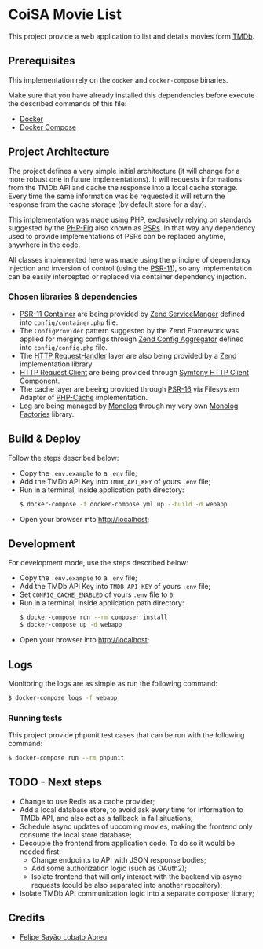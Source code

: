 # CoiSA Movie List

This project provide a web application to list and details movies form [TMDb](https://www.themoviedb.org).

## Prerequisites

This implementation rely on the `docker` and `docker-compose` binaries.

Make sure that you have already installed this dependencies before execute the described commands of this file:

- [Docker](https://docs.docker.com/install/)
- [Docker Compose](https://docs.docker.com/compose/install/)

## Project Architecture

The project defines a very simple initial architecture (it will change for a more robust one in future implementations).
It will requests informations from the TMDb API and cache the response into a local cache storage.
Every time the same information was be requested it will return the response from the cache storage (by default store for a day).

This implementation was made using PHP, exclusively relying on standards suggested by the [PHP-Fig](https://www.php-fig.org) also known as [PSRs](https://www.php-fig.org/psr/).
In that way any dependency used to provide implementations of PSRs can be replaced anytime, anywhere in the code.

All classes implemented here was made using the principle of dependency injection and inversion of control (using the [PSR-11](https://www.php-fig.org/psr/psr-11/)),
so any implementation can be easily intercepted or replaced via container dependency injection.

### Chosen libraries & dependencies

- [PSR-11 Container](https://www.php-fig.org/psr/psr-11/) are being provided by [Zend ServiceManger](https://docs.zendframework.com/zend-servicemanager/) defined into `config/container.php` file.
- The `ConfigProvider` pattern suggested by the Zend Framework was applied for merging configs through [Zend Config Aggregator](https://docs.zendframework.com/zend-config-aggregator/) defined into `config/config.php` file.
- The [HTTP RequestHandler](https://www.php-fig.org/psr/psr-15/) layer are also being provided by a [Zend](https://docs.zendframework.com/zend-expressive/) implementation library.
- [HTTP Request Client](https://www.php-fig.org/psr/psr-18/) are being provided through [Symfony HTTP Client Component](https://symfony.com/components/HttpClient).
- The cache layer are beeing provided through [PSR-16](https://www.php-fig.org/psr/psr-16/) via Filesystem Adapter of [PHP-Cache](http://php-cache.com/en/latest/) implementation.
- Log are being managed by [Monolog](https://github.com/Seldaek/monolog) through my very own [Monolog Factories](https://github.com/coisa/monolog) library.

## Build & Deploy

Follow the steps described below:

- Copy the `.env.example` to a `.env` file;
- Add the TMDb API Key into `TMDB_API_KEY` of yours `.env` file;
- Run in a terminal, inside application path directory:
    ```sh
    $ docker-compose -f docker-compose.yml up --build -d webapp
    ```
- Open your browser into [http://localhost](http://localhost);

## Development

For development mode, use the steps described below:

- Copy the `.env.example` to a `.env` file;
- Add the TMDb API Key into `TMDB_API_KEY` of yours `.env` file;
- Set `CONFIG_CACHE_ENABLED` of yours `.env` file to `0`;
- Run in a terminal, inside application path directory:
    ```sh
    $ docker-compose run --rm composer install
    $ docker-compose up -d webapp
    ```
- Open your browser into [http://localhost](http://localhost);

## Logs

Monitoring the logs are as simple as run the following command:

```bash
$ docker-compose logs -f webapp
```

### Running tests

This project provide phpunit test cases that can be run with the following command:

```sh
$ docker-compose run --rm phpunit
```

## TODO - Next steps

- Change to use Redis as a cache provider;
- Add a local database store, to avoid ask every time for information to TMDb API, and also act as a fallback in fail situations;
- Schedule async updates of upcoming movies, making the frontend only consume the local store database;
- Decouple the frontend from application code. To do so it would be needed first:
    - Change endpoints to API with JSON response bodies;
    - Add some authorization logic (such as OAuth2);
    - Isolate frontend that will only interact with the backend via async requests (could be also separated into another repository);
- Isolate TMDb API communication logic into a separate composer library;

## Credits

- [Felipe Sayão Lobato Abreu](https://github.com/coisa)
